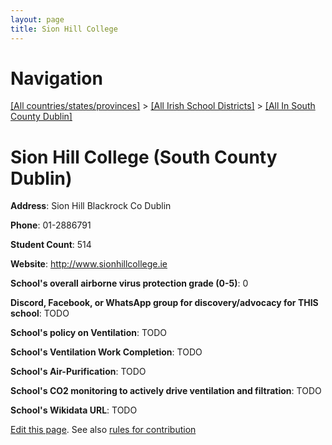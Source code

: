 ```yaml
---
layout: page
title: Sion Hill College
---
```

# Navigation

[[All countries/states/provinces]](../../..) > [[All Irish School Districts]](../..) > [[All In South County Dublin]](..)

# Sion Hill College (South County Dublin)

**Address**: Sion Hill Blackrock Co Dublin

**Phone**: 01-2886791

**Student Count**: 514

**Website**: <http://www.sionhillcollege.ie>

**School's overall airborne virus protection grade (0-5)**: 0

**Discord, Facebook, or WhatsApp group for discovery/advocacy for THIS school**: TODO

**School's policy on Ventilation**: TODO

**School's Ventilation Work Completion**: TODO

**School's Air-Purification**: TODO

**School's CO2 monitoring to actively drive ventilation and filtration**: TODO

**School's Wikidata URL**: TODO


[Edit this page](https://github.com/ventilate-schools/Ireland/edit/main/./Dublin_South_County_Dublin/Sion_Hill_College.md). See also [rules for contribution](../../../contribution-rules/)